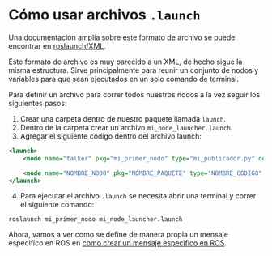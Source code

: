 # Cómo usar archivos `.launch`

Una documentación amplia sobre este formato de archivo se puede encontrar en [roslaunch/XML](http://wiki.ros.org/roslaunch/XML).

Este formato de archivo es muy parecido a un XML, de hecho sigue la misma estructura. Sirve principalmente para reunir un conjunto de nodos y variables para que sean ejecutados en un solo comando de terminal.

Para definir un archivo para correr todos nuestros nodos a la vez seguir los siguientes pasos:

1. Crear una carpeta dentro de nuestro paquete llamada `launch`.
2. Dentro de la carpeta crear un archivo `mi_node_launcher.launch`.
3. Agregar el siguiente código dentro del archivo launch:

```xml
<launch>
    <node name="talker" pkg="mi_primer_nodo" type="mi_publicador.py" output="screen"/>

    <node name="NOMBRE_NODO" pkg="NOMBRE_PAQUETE" type="NOMBRE_CODIGO" output="screen"/>
</launch>
```

4. Para ejecutar el archivo `.launch` se necesita abrir una terminal y correr el siguiente comando:

```shell
roslaunch mi_primer_nodo mi_node_launcher.launch
```

Ahora, vamos a ver como se define de manera propia un mensaje especifico en ROS en [como crear un mensaje especifico en ROS](CUSTOM_MSG.md).
